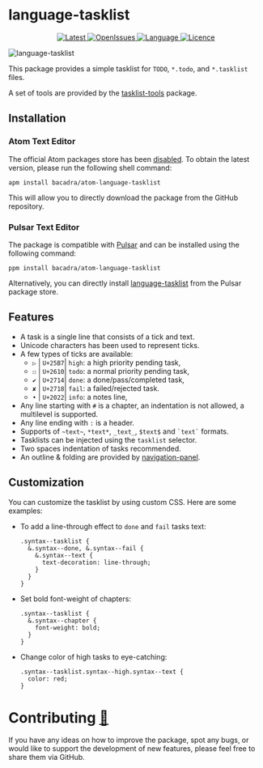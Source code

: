 # language-tasklist

<p align="center">
  <a href="https://github.com/bacadra/atom-language-tasklist/tags">
  <img src="https://img.shields.io/github/v/tag/bacadra/atom-language-tasklist?style=for-the-badge&label=Latest&color=blue" alt="Latest">
  </a>
  <a href="https://github.com/bacadra/atom-language-tasklist/issues">
  <img src="https://img.shields.io/github/issues-raw/bacadra/atom-language-tasklist?style=for-the-badge&color=blue" alt="OpenIssues">
  </a>
  <a href="https://github.com/bacadra/atom-language-tasklist/blob/master/package.json">
  <img src="https://img.shields.io/github/languages/top/bacadra/atom-language-tasklist?style=for-the-badge&color=blue" alt="Language">
  </a>
  <a href="https://github.com/bacadra/atom-language-tasklist/blob/master/LICENSE">
  <img src="https://img.shields.io/github/license/bacadra/atom-language-tasklist?style=for-the-badge&color=blue" alt="Licence">
  </a>
</p>

![language-tasklist](https://github.com/bacadra/atom-language-tasklist/blob/master/assets/example.png?raw=true)

This package provides a simple tasklist for `TODO`, `*.todo`, and `*.tasklist` files.

A set of tools are provided by the [tasklist-tools](https://github.com/bacadra/atom-tasklist-tools) package.

## Installation

### Atom Text Editor

The official Atom packages store has been [disabled](https://github.blog/2022-06-08-sunsetting-atom/). To obtain the latest version, please run the following shell command:

```shell
apm install bacadra/atom-language-tasklist
```

This will allow you to directly download the package from the GitHub repository.

### Pulsar Text Editor

The package is compatible with [Pulsar](https://pulsar-edit.dev/) and can be installed using the following command:

```shell
ppm install bacadra/atom-language-tasklist
```

Alternatively, you can directly install [language-tasklist](https://web.pulsar-edit.dev/packages/language-tasklist) from the Pulsar package store.

## Features

- A task is a single line that consists of a tick and text.
- Unicode characters has been used to represent ticks.
- A few types of ticks are available:
  - `▷` | `U+25B7`| `high`: a high priority pending task,
  - `☐` | `U+2610`| `todo`: a normal priority pending task,
  - `✔` | `U+2714`| `done`: a done/pass/completed task,
  - `✘` | `U+2718`| `fail`: a failed/rejected task.
  - `•` | `U+2022`| `info`: a notes line,
- Any line starting with `#` is a chapter, an indentation is not allowed, a multilevel is supported.
- Any line ending with `:` is a header.
- Supports of `~text~`, `*text*`, `_text_`, `$text$` and `` `text` `` formats.
- Tasklists can be injected using the `tasklist` selector.
- Two spaces indentation of tasks recommended.
- An outline & folding are provided by [navigation-panel](https://github.com/bacadra/atom-navigation-panel).

## Customization

You can customize the tasklist by using custom CSS. Here are some examples:

- To add a line-through effect to `done` and `fail` tasks text:

  ```less
  .syntax--tasklist {
    &.syntax--done, &.syntax--fail {
      &.syntax--text {
        text-decoration: line-through;
      }
    }
  }
  ```

- Set bold font-weight of chapters:

  ```less
  .syntax--tasklist {
    &.syntax--chapter {
      font-weight: bold;
    }
  }
  ```

- Change color of high tasks to eye-catching:

  ```less
  .syntax--tasklist.syntax--high.syntax--text {
    color: red;
  }
  ```

# Contributing [🍺](https://www.buymeacoffee.com/asiloisad)

If you have any ideas on how to improve the package, spot any bugs, or would like to support the development of new features, please feel free to share them via GitHub.
